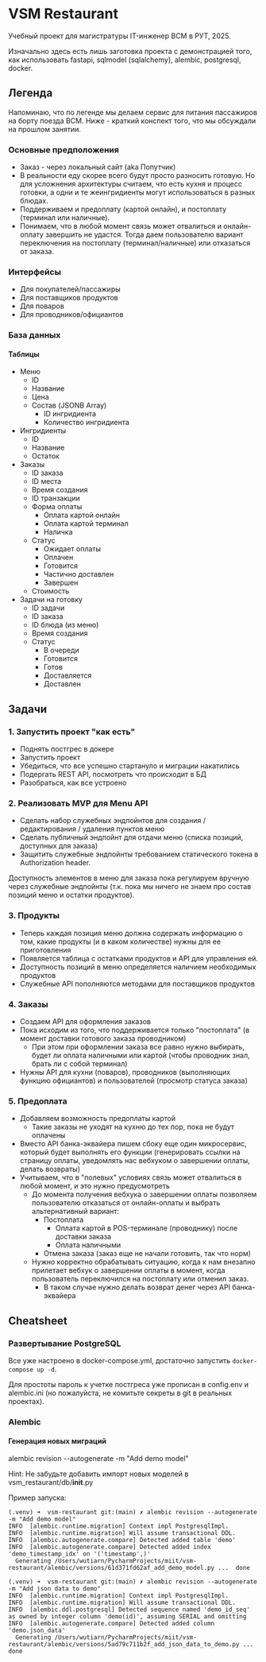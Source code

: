 # VSM Restaurant
Учебный проект для магистратуры IT-инженер ВСМ в РУТ, 2025.

Изначально здесь есть лишь заготовка проекта с демонстрацией того, как использовать fastapi, sqlmodel (sqlalchemy), alembic, postgresql, docker.

## Легенда
Напоминаю, что по легенде мы делаем сервис для питания пассажиров на борту поезда ВСМ. Ниже - краткий конспект того, что мы обсуждали на прошлом занятии.

### Основные предположения
- Заказ - через локальный сайт (aka Попутчик)
- В реальности еду скорее всего будут просто разносить готовую. Но для усложнения архитектуры считаем, что есть кухня и процесс готовки, а одни и те жеингридиенты могут использоваться в разных блюдах.
- Поддерживаем и предоплату (картой онлайн), и постоплату (терминал или наличные). 
- Понимаем, что в любой момент связь может отвалиться и онлайн-оплату завершить не удастся. Тогда даем пользователю вариант переключения на постоплату (терминал/наличные) или отказаться от заказа.

### Интерфейсы
* Для покупателей/пассажиры
* Для поставщиков продуктов
* Для поваров
* Для проводников/официантов

### База данных
#### Таблицы
* Меню
    * ID
    * Название
    * Цена
    * Состав (JSONB Array)
        * ID ингридиента
        * Количество ингридиента
* Ингридиенты
    * ID
    * Название
    * Остаток
* Заказы
    * ID заказа
    * ID места
    * Время создания
    * ID транзакции
    * Форма оплаты
        * Оплата картой онлайн
        * Оплата картой терминал
        * Наличка
    * Статус
        * Ожидает оплаты
        * Оплачен
        * Готовится
        * Частично доставлен
        * Завершен
    * Стоимость
* Задачи на готовку
    * ID задачи
    * ID заказа
    * ID блюда (из меню)
    * Время создания
    * Статус
        * В очереди
        * Готовится
        * Готов
        * Доставляется
        * Доставлен

## Задачи

### 1. Запустить проект "как есть"
- Поднять постгрес в докере
- Запустить проект
- Убедиться, что все успешно стартануло и миграции накатились
- Подергать REST API, посмотреть что происходит в БД
- Разобраться, как все устроено

### 2. Реализовать MVP для Menu API
- Сделать набор служебных эндпойнтов для создания / редактирования / удаления пунктов меню
- Сделать публичный эндпойнт для отдачи меню (списка позиций, доступных для заказа)
- Защитить служебные эндпойнты требованием статического токена в Authorization header.

Доступность элементов в меню для заказа пока регулируем вручную через служебные эндпойнты (т.к. пока мы ничего не знаем про состав позиций меню и остатки продуктов).

### 3. Продукты
- Теперь каждая позиция меню должна содержать информацию о том, какие продукты (и в каком количестве) нужны для ее приготовления
- Появляется таблица с остатками продуктов и API для управления ей.
- Доступность позиций в меню определяется наличием необходимых продуктов
- Служебные API пополняются методами для поставщиков продуктов

### 4. Заказы
- Создаем API для оформления заказов
- Пока исходим из того, что поддерживается только "постоплата" (в момент доставки готового заказа проводником)
  - При этом при оформлении заказа все равно нужно выбирать, будет ли оплата наличными или картой (чтобы проводник знал, брать ли с собой терминал)
- Нужны API для кухни (поваров), проводников (выполняющих функцию официантов) и пользователей (просмотр статуса заказа)

### 5. Предоплата
- Добавляем возможность предоплаты картой
  - Такие заказы не уходят на кухню до тех пор, пока не будут оплачены
- Вместо API банка-эквайера пишем сбоку еще один микросервис, который будет выполнять его функции (генерировать ссылки на страницу оплаты, уведомлять нас вебхуком о завершении оплаты, делать возвраты)
- Учитываем, что в "полевых" условиях связь может отвалиться в любой момент, и это нужно предусмотреть
  - До момента получения вебхука о завершении оплаты позволяем пользователю отказаться от онлайн-оплаты и выбрать альтернативный вариант:
    - Постоплата
      - Оплата картой в POS-терминале (проводнику) после доставки заказа
      - Оплата наличными
    - Отмена заказа (заказ еще не начали готовить, так что норм)
  - Нужно корректно обрабатывать ситуацию, когда к нам внезапно прилетает вебхук о завершении оплаты в момент, когда пользователь переключился на постоплату или отменил заказ.
    - В таком случае нужно делать возврат денег через API банка-эквайера

## Cheatsheet
### Развертывание PostgreSQL
Все уже настроено в docker-compose.yml, достаточно запустить `docker-compose up -d`.

Для простоты пароль к учетке постгреса уже прописан в config.env и alembic.ini (но пожалуйста, не комитьте секреты в git в реальных проектах).

### Alembic
#### Генерация новых миграций
alembic revision --autogenerate -m "Add demo model"

Hint: Не забудьте добавить импорт новых моделей в vsm_restaurant/db/__init__.py

Пример запуска:
```
(.venv) ➜  vsm-restaurant git:(main) ✗ alembic revision --autogenerate -m "Add demo model"
INFO  [alembic.runtime.migration] Context impl PostgresqlImpl.
INFO  [alembic.runtime.migration] Will assume transactional DDL.
INFO  [alembic.autogenerate.compare] Detected added table 'demo'
INFO  [alembic.autogenerate.compare] Detected added index 'demo_timestamp_idx' on '('timestamp',)'
  Generating /Users/wutiarn/PycharmProjects/miit/vsm-restaurant/alembic/versions/61d371fd62af_add_demo_model.py ...  done
```
```
(.venv) ➜  vsm-restaurant git:(main) ✗ alembic revision --autogenerate -m "Add json data to demo"
INFO  [alembic.runtime.migration] Context impl PostgresqlImpl.
INFO  [alembic.runtime.migration] Will assume transactional DDL.
INFO  [alembic.ddl.postgresql] Detected sequence named 'demo_id_seq' as owned by integer column 'demo(id)', assuming SERIAL and omitting
INFO  [alembic.autogenerate.compare] Detected added column 'demo.json_data'
  Generating /Users/wutiarn/PycharmProjects/miit/vsm-restaurant/alembic/versions/5ad79c711b2f_add_json_data_to_demo.py ...  done
  ```
